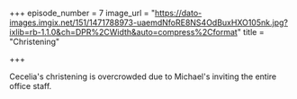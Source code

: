 +++
episode_number = 7
image_url = "https://dato-images.imgix.net/151/1471788973-uaemdNfoRE8NS4OdBuxHXO105nk.jpg?ixlib=rb-1.1.0&ch=DPR%2CWidth&auto=compress%2Cformat"
title = "Christening"

+++

Cecelia's christening is overcrowded due to Michael's inviting the entire office staff.